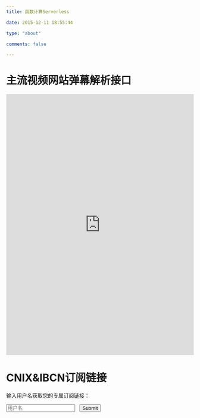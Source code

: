 ```yaml
---
title: 函数计算Serverless

date: 2015-12-11 18:55:44

type: "about"

comments: false

---
```

# 主流视频网站弹幕解析接口

<iframe src="https://fc.home999.cc/" width="100%" height=700px style="border:none;"></iframe>

# CNIX&IBCN订阅链接
输入用户名获取您的专属订阅链接：
<form name="sub" action="https://fc.home999.cc/sub" method="get">
    <input type="text" placeholder="用户名" name="user"></input>&nbsp;&nbsp;
    <input type="submit"></input>
</form>

<!-- # CF反代
输入反代网址链接：
<form name="proxy" action="https://gd.home999.cc/0:view" method="get">
    <input type="text" placeholder="链接" name="url"></input>&nbsp;&nbsp;
    <input type="submit"></input>
</form> -->

